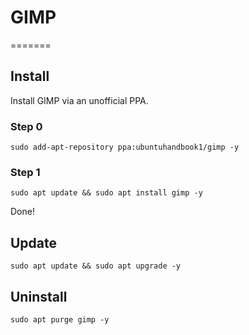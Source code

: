 # GIMP

=======

## Install

Install GIMP via an unofficial PPA.

### Step 0

```
sudo add-apt-repository ppa:ubuntuhandbook1/gimp -y
```

### Step 1

```
sudo apt update && sudo apt install gimp -y
```

Done!

## Update

```
sudo apt update && sudo apt upgrade -y
```

## Uninstall

```
sudo apt purge gimp -y
```
